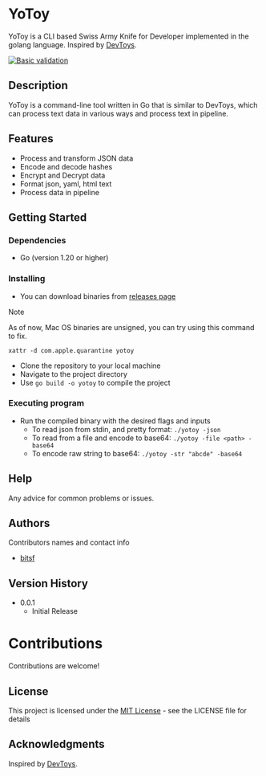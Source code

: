 # YoToy

YoToy is a CLI based Swiss Army Knife for Developer implemented in the golang language. Inspired by [DevToys](https://github.com/DevToys-app/DevToys).

[![Basic validation](https://github.com/bitsf/yotoy/actions/workflows/build.yaml/badge.svg)](https://github.com/bitsf/yotoy/actions/workflows/build.yaml)

## Description

YoToy is a command-line tool written in Go that is similar to DevToys, which can process text data in various ways and process text in pipeline.

## Features

- Process and transform JSON data
- Encode and decode hashes
- Encrypt and Decrypt data
- Format json, yaml, html text
- Process data in pipeline

## Getting Started

### Dependencies

- Go (version 1.20 or higher)

### Installing

- You can download binaries from [releases page](https://github.com/bitsf/yotoy/releases/latest)

> [!NOTE] 
> 
> As of now, Mac OS binaries are unsigned, you can try using this command to fix.
> 
> `xattr -d com.apple.quarantine yotoy`

- Clone the repository to your local machine
- Navigate to the project directory
- Use `go build -o yotoy` to compile the project

### Executing program

- Run the compiled binary with the desired flags and inputs
  - To read json from stdin, and pretty format: `./yotoy -json`
  - To read from a file and encode to base64: `./yotoy -file <path> -base64`
  - To encode raw string to base64: `./yotoy -str "abcde" -base64`

## Help

Any advice for common problems or issues.

## Authors

Contributors names and contact info

- [bitsf](https://github.com/bitsf)

## Version History

- 0.0.1
    - Initial Release

# Contributions

Contributions are welcome!

## License

This project is licensed under the [MIT License](LICENSE) - see the LICENSE file for details

## Acknowledgments

Inspired by [DevToys](https://github.com/DevToys-app/DevToys).

